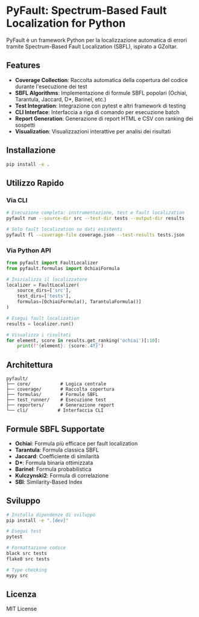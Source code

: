 # PyFault: Spectrum-Based Fault Localization for Python

PyFault è un framework Python per la localizzazione automatica di errori tramite Spectrum-Based Fault Localization (SBFL), ispirato a GZoltar.

## Features

- **Coverage Collection**: Raccolta automatica della copertura del codice durante l'esecuzione dei test
- **SBFL Algorithms**: Implementazione di formule SBFL popolari (Ochiai, Tarantula, Jaccard, D*, Barinel, etc.)
- **Test Integration**: Integrazione con pytest e altri framework di testing
- **CLI Interface**: Interfaccia a riga di comando per esecuzione batch
- **Report Generation**: Generazione di report HTML e CSV con ranking dei sospetti
- **Visualization**: Visualizzazioni interattive per analisi dei risultati

## Installazione

```bash
pip install -e .
```

## Utilizzo Rapido

### Via CLI

```bash
# Esecuzione completa: instrumentazione, test e fault localization
pyfault run --source-dir src --test-dir tests --output-dir results

# Solo fault localization su dati esistenti
pyfault fl --coverage-file coverage.json --test-results tests.json
```

### Via Python API

```python
from pyfault import FaultLocalizer
from pyfault.formulas import OchiaiFormula

# Inizializza il localizzatore
localizer = FaultLocalizer(
    source_dirs=['src'],
    test_dirs=['tests'],
    formulas=[OchiaiFormula(), TarantulaFormula()]
)

# Esegui fault localization
results = localizer.run()

# Visualizza i risultati
for element, score in results.get_ranking('ochiai')[:10]:
    print(f"{element}: {score:.4f}")
```

## Architettura

```
pyfault/
├── core/           # Logica centrale
├── coverage/       # Raccolta copertura
├── formulas/       # Formule SBFL
├── test_runner/    # Esecuzione test
├── reporters/      # Generazione report
└── cli/           # Interfaccia CLI
```

## Formule SBFL Supportate

- **Ochiai**: Formula più efficace per fault localization
- **Tarantula**: Formula classica SBFL
- **Jaccard**: Coefficiente di similarità
- **D\***: Formula binaria ottimizzata
- **Barinel**: Formula probabilistica
- **Kulczynski2**: Formula di correlazione
- **SBI**: Similarity-Based Index

## Sviluppo

```bash
# Installa dipendenze di sviluppo
pip install -e ".[dev]"

# Esegui test
pytest

# Formattazione codice
black src tests
flake8 src tests

# Type checking
mypy src
```

## Licenza

MIT License
